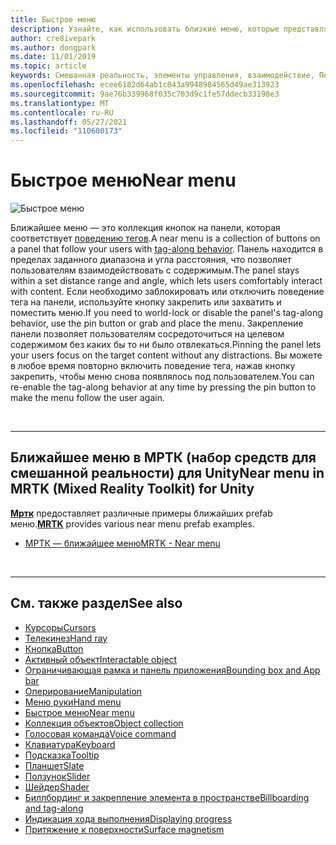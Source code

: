 ```yaml
---
title: Быстрое меню
description: Узнайте, как использовать близкие меню, которые представляют собой коллекцию кнопок на панели, которая соответствует поведению тегов в среде смешанной реальности.
author: cre8ivepark
ms.author: dongpark
ms.date: 11/01/2019
ms.topic: article
keywords: Смешанная реальность, элементы управления, взаимодействие, Пользовательский интерфейс, UX, меню, гарнитура смешанной реальности, гарнитура Windows Mixed Reality, гарнитура виртуальной реальности, HoloLens, МРТК, набор средств смешанной реальности
ms.openlocfilehash: ecee6182d64ab1c843a9948984565d49ae313923
ms.sourcegitcommit: 9ae76b339968f035c703d9c1fe57ddecb33198e3
ms.translationtype: MT
ms.contentlocale: ru-RU
ms.lasthandoff: 05/27/2021
ms.locfileid: "110600173"
---
```

# <a name="near-menu"></a><span data-ttu-id="dd0f4-104">Быстрое меню</span><span class="sxs-lookup"><span data-stu-id="dd0f4-104">Near menu</span></span>

![Быстрое меню](images/UX_Hero_NearMenu.jpg)

<span data-ttu-id="dd0f4-106">Ближайшее меню — это коллекция кнопок на панели, которая соответствует [поведению тегов](billboarding-and-tag-along.md#what-is-a-tag-along).</span><span class="sxs-lookup"><span data-stu-id="dd0f4-106">A near menu is a collection of buttons on a panel that follow your users with [tag-along behavior](billboarding-and-tag-along.md#what-is-a-tag-along).</span></span> <span data-ttu-id="dd0f4-107">Панель находится в пределах заданного диапазона и угла расстояния, что позволяет пользователям взаимодействовать с содержимым.</span><span class="sxs-lookup"><span data-stu-id="dd0f4-107">The panel stays within a set distance range and angle, which lets users comfortably interact with content.</span></span> <span data-ttu-id="dd0f4-108">Если необходимо заблокировать или отключить поведение тега на панели, используйте кнопку закрепить или захватить и поместить меню.</span><span class="sxs-lookup"><span data-stu-id="dd0f4-108">If you need to world-lock or disable the panel's tag-along behavior, use the pin button or grab and place the menu.</span></span> <span data-ttu-id="dd0f4-109">Закрепление панели позволяет пользователям сосредоточиться на целевом содержимом без каких бы то ни было отвлекаться.</span><span class="sxs-lookup"><span data-stu-id="dd0f4-109">Pinning the panel lets your users focus on the target content without any distractions.</span></span> <span data-ttu-id="dd0f4-110">Вы можете в любое время повторно включить поведение тега, нажав кнопку закрепить, чтобы меню снова появлялось под пользователем.</span><span class="sxs-lookup"><span data-stu-id="dd0f4-110">You can re-enable the tag-along behavior at any time by pressing the pin button to make the menu follow the user again.</span></span>

<br>

---

## <a name="near-menu-in-mrtk-mixed-reality-toolkit-for-unity"></a><span data-ttu-id="dd0f4-111">Ближайшее меню в МРТК (набор средств для смешанной реальности) для Unity</span><span class="sxs-lookup"><span data-stu-id="dd0f4-111">Near menu in MRTK (Mixed Reality Toolkit) for Unity</span></span>
<span data-ttu-id="dd0f4-112">**[Мртк](https://github.com/Microsoft/MixedRealityToolkit-Unity)** предоставляет различные примеры ближайших prefab меню.</span><span class="sxs-lookup"><span data-stu-id="dd0f4-112">**[MRTK](https://github.com/Microsoft/MixedRealityToolkit-Unity)** provides various near menu prefab examples.</span></span>

* [<span data-ttu-id="dd0f4-113">МРТК — ближайшее меню</span><span class="sxs-lookup"><span data-stu-id="dd0f4-113">MRTK - Near menu</span></span>](/windows/mixed-reality/mrtk-unity/features/ux-building-blocks/near-menu)

<br>

---

## <a name="see-also"></a><span data-ttu-id="dd0f4-114">См. также раздел</span><span class="sxs-lookup"><span data-stu-id="dd0f4-114">See also</span></span>

* [<span data-ttu-id="dd0f4-115">Курсоры</span><span class="sxs-lookup"><span data-stu-id="dd0f4-115">Cursors</span></span>](cursors.md)
* [<span data-ttu-id="dd0f4-116">Телекинез</span><span class="sxs-lookup"><span data-stu-id="dd0f4-116">Hand ray</span></span>](point-and-commit.md)
* [<span data-ttu-id="dd0f4-117">Кнопка</span><span class="sxs-lookup"><span data-stu-id="dd0f4-117">Button</span></span>](button.md)
* [<span data-ttu-id="dd0f4-118">Активный объект</span><span class="sxs-lookup"><span data-stu-id="dd0f4-118">Interactable object</span></span>](interactable-object.md)
* [<span data-ttu-id="dd0f4-119">Ограничивающая рамка и панель приложения</span><span class="sxs-lookup"><span data-stu-id="dd0f4-119">Bounding box and App bar</span></span>](app-bar-and-bounding-box.md)
* [<span data-ttu-id="dd0f4-120">Оперирование</span><span class="sxs-lookup"><span data-stu-id="dd0f4-120">Manipulation</span></span>](direct-manipulation.md)
* [<span data-ttu-id="dd0f4-121">Меню руки</span><span class="sxs-lookup"><span data-stu-id="dd0f4-121">Hand menu</span></span>](hand-menu.md)
* [<span data-ttu-id="dd0f4-122">Быстрое меню</span><span class="sxs-lookup"><span data-stu-id="dd0f4-122">Near menu</span></span>](near-menu.md)
* [<span data-ttu-id="dd0f4-123">Коллекция объектов</span><span class="sxs-lookup"><span data-stu-id="dd0f4-123">Object collection</span></span>](object-collection.md)
* [<span data-ttu-id="dd0f4-124">Голосовая команда</span><span class="sxs-lookup"><span data-stu-id="dd0f4-124">Voice command</span></span>](voice-input.md)
* [<span data-ttu-id="dd0f4-125">Клавиатура</span><span class="sxs-lookup"><span data-stu-id="dd0f4-125">Keyboard</span></span>](keyboard.md)
* [<span data-ttu-id="dd0f4-126">Подсказка</span><span class="sxs-lookup"><span data-stu-id="dd0f4-126">Tooltip</span></span>](tooltip.md)
* [<span data-ttu-id="dd0f4-127">Планшет</span><span class="sxs-lookup"><span data-stu-id="dd0f4-127">Slate</span></span>](slate.md)
* [<span data-ttu-id="dd0f4-128">Ползунок</span><span class="sxs-lookup"><span data-stu-id="dd0f4-128">Slider</span></span>](slider.md)
* [<span data-ttu-id="dd0f4-129">Шейдер</span><span class="sxs-lookup"><span data-stu-id="dd0f4-129">Shader</span></span>](shader.md)
* [<span data-ttu-id="dd0f4-130">Биллбординг и закрепление элемента в пространстве</span><span class="sxs-lookup"><span data-stu-id="dd0f4-130">Billboarding and tag-along</span></span>](billboarding-and-tag-along.md)
* [<span data-ttu-id="dd0f4-131">Индикация хода выполнения</span><span class="sxs-lookup"><span data-stu-id="dd0f4-131">Displaying progress</span></span>](progress.md)
* [<span data-ttu-id="dd0f4-132">Притяжение к поверхности</span><span class="sxs-lookup"><span data-stu-id="dd0f4-132">Surface magnetism</span></span>](surface-magnetism.md)